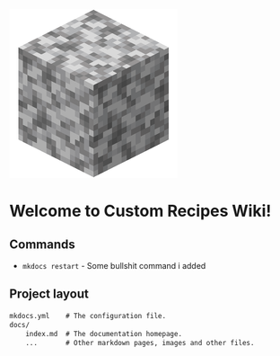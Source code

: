 <img style="align: center;" src="./images/Diorite.png" />


# Welcome to Custom Recipes Wiki!

## Commands

* `mkdocs restart` - Some bullshit command i added

## Project layout

    mkdocs.yml    # The configuration file.
    docs/
        index.md  # The documentation homepage.
        ...       # Other markdown pages, images and other files.

